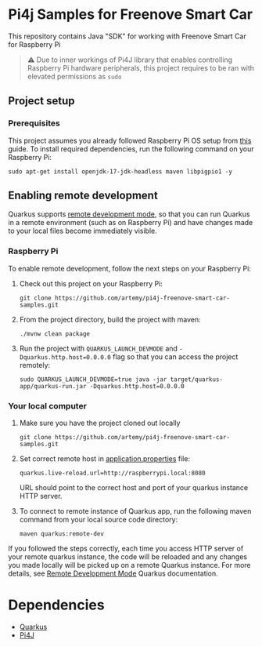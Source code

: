 # Pi4j Samples for Freenove Smart Car

This repository contains Java "SDK" for working with Freenove Smart Car for Raspberry Pi

> ⚠️ Due to inner workings of Pi4J library that enables controlling Raspberry Pi hardware peripherals, this project requires to be ran with elevated permissions as `sudo`

## Project setup

### Prerequisites

This project assumes you already followed Raspberry Pi OS setup from [this](https://github.com/artemy/Freenove_4WD_Smart_Car_Kit_for_Raspberry_Pi/blob/master/docs/INSTALLATION.md) guide.
To install required dependencies, run the following command on your Raspberry Pi:

```shell
sudo apt-get install openjdk-17-jdk-headless maven libpigpio1 -y
```

## Enabling remote development

Quarkus supports [remote development mode](https://quarkus.io/guides/maven-tooling#remote-development-mode), so that you can run Quarkus in a remote environment (such as on Raspberry Pi) and have changes made to your local files become immediately visible.

### Raspberry Pi

To enable remote development, follow the next steps on your Raspberry Pi:

1. Check out this project on your Raspberry Pi:
   ```shell
   git clone https://github.com/artemy/pi4j-freenove-smart-car-samples.git
   ```
2. From the project directory, build the project with maven:
   ```shell
   ./mvnw clean package
   ```
3. Run the project with `QUARKUS_LAUNCH_DEVMODE` and `-Dquarkus.http.host=0.0.0.0` flag so that you can access the project remotely:
   ```shell
   sudo QUARKUS_LAUNCH_DEVMODE=true java -jar target/quarkus-app/quarkus-run.jar -Dquarkus.http.host=0.0.0.0
   ```

### Your local computer

1. Make sure you have the project cloned out locally
   ```shell
   git clone https://github.com/artemy/pi4j-freenove-smart-car-samples.git
   ```
2. Set correct remote host in [application.properties](src/main/resources/application.properties) file:
   ```properties
   quarkus.live-reload.url=http://raspberrypi.local:8080
   ```
   URL should point to the correct host and port of your quarkus instance HTTP server.
3. To connect to remote instance of Quarkus app, run the following maven command from your local source code directory:

   ```shell
   maven quarkus:remote-dev
   ```

If you followed the steps correctly, each time you access HTTP server of your remote quarkus instance, the code will be reloaded and any changes you made locally will be picked up on a remote Quarkus instance. For more details, see [Remote Development Mode](https://quarkus.io/guides/maven-tooling#remote-development-mode) Quarkus documentation.

# Dependencies

- [Quarkus](https://quarkus.io)
- [Pi4J](https://pi4j.com)
